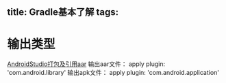title: Gradle基本了解
tags:
---


# 输出类型
[AndroidStudio打包及引用aar](http://www.94cto.com/index/Article/content/id/75315.html)
输出aar文件： apply plugin: 'com.android.library'
输出apk文件： apply plugin: 'com.android.application'







